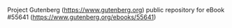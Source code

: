 Project Gutenberg (https://www.gutenberg.org) public repository for
eBook #55641 (https://www.gutenberg.org/ebooks/55641)
